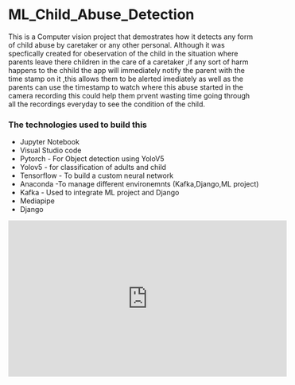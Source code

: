 # ML_Child_Abuse_Detection
This is a Computer vision project that demostrates how it detects any form of child abuse by caretaker or any other personal.
Although it was specfically created for obeservation of the child in the situation where parents leave there children in the care
of a caretaker ,if any sort of harm happens to the chhild the app will immediately notify the parent with the time stamp on it ,this allows
them to be alerted imediately as well as the parents can use the timestamp to watch where this abuse started in the camera recording this could help them prvent
wasting time going through all the recordings everyday to see the condition of the child.

### The technologies used to build this
* Jupyter Notebook 
* Visual Studio code 
* Pytorch - For Object detection using YoloV5
* Yolov5 - for classification of adults and child
* Tensorflow - To build a custom neural network
* Anaconda -To manage different environemnts (Kafka,Django,ML project)
* Kafka - Used to integrate ML project and Django 
* Mediapipe
* Django

<iframe width="560" height="315" src="https://www.youtube.com/embed/pSoOFdJ8fFo?si=3TqP-qqKxSD_-Tv9" title="YouTube video player" frameborder="0" allow="accelerometer; autoplay; clipboard-write; encrypted-media; gyroscope; picture-in-picture; web-share" referrerpolicy="strict-origin-when-cross-origin" allowfullscreen></iframe>


